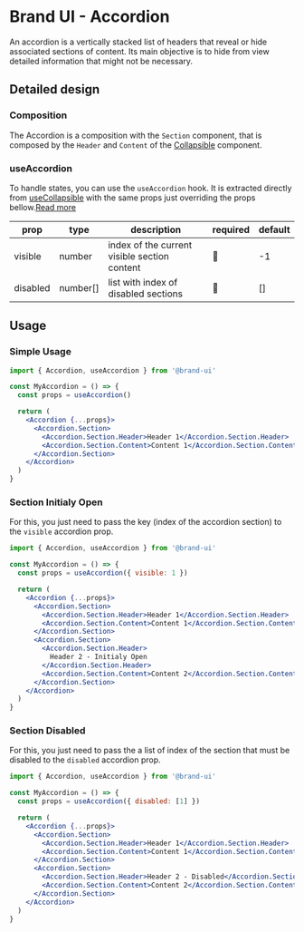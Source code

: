 # Brand UI - Accordion

An accordion is a vertically stacked list of headers that reveal or hide
associated sections of content. Its main objective is to hide from view detailed
information that might not be necessary.

## Detailed design

### Composition

The Accordion is a composition with the `Section` component, that is composed by the `Header` and `Content` of the [Collapsible](../Collapsible) component.

### useAccordion

To handle states, you can use the `useAccordion` hook. It is extracted directly from [useCollapsible](../Collapsible) with the same props just overriding the props bellow.[Read more](../Collapsible)

| prop     | type     | description                                  | required | default |
| -------- | -------- | -------------------------------------------- | -------- | ------- |
| visible  | number   | index of the current visible section content | 🚫       | -1      |
| disabled | number[] | list with index of disabled sections         | 🚫       | []      |

## Usage

### Simple Usage

```jsx
import { Accordion, useAccordion } from '@brand-ui'

const MyAccordion = () => {
  const props = useAccordion()

  return (
    <Accordion {...props}>
      <Accordion.Section>
        <Accordion.Section.Header>Header 1</Accordion.Section.Header>
        <Accordion.Section.Content>Content 1</Accordion.Section.Content>
      </Accordion.Section>
    </Accordion>
  )
}
```

### Section Initialy Open

For this, you just need to pass the key (index of the accordion section) to the `visible` accordion prop.

```jsx
import { Accordion, useAccordion } from '@brand-ui'

const MyAccordion = () => {
  const props = useAccordion({ visible: 1 })

  return (
    <Accordion {...props}>
      <Accordion.Section>
        <Accordion.Section.Header>Header 1</Accordion.Section.Header>
        <Accordion.Section.Content>Content 1</Accordion.Section.Content>
      </Accordion.Section>
      <Accordion.Section>
        <Accordion.Section.Header>
          Header 2 - Initialy Open
        </Accordion.Section.Header>
        <Accordion.Section.Content>Content 2</Accordion.Section.Content>
      </Accordion.Section>
    </Accordion>
  )
}
```

### Section Disabled

For this, you just need to pass the a list of index of the section that must be disabled to the `disabled` accordion prop.

```jsx
import { Accordion, useAccordion } from '@brand-ui'

const MyAccordion = () => {
  const props = useAccordion({ disabled: [1] })

  return (
    <Accordion {...props}>
      <Accordion.Section>
        <Accordion.Section.Header>Header 1</Accordion.Section.Header>
        <Accordion.Section.Content>Content 1</Accordion.Section.Content>
      </Accordion.Section>
      <Accordion.Section>
        <Accordion.Section.Header>Header 2 - Disabled</Accordion.Section.Header>
        <Accordion.Section.Content>Content 2</Accordion.Section.Content>
      </Accordion.Section>
    </Accordion>
  )
}
```
